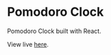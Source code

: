 # Pomodoro Clock

Pomodoro Clock built with React.

View live [here](https://jarickg.com/pomodoro-react/).


